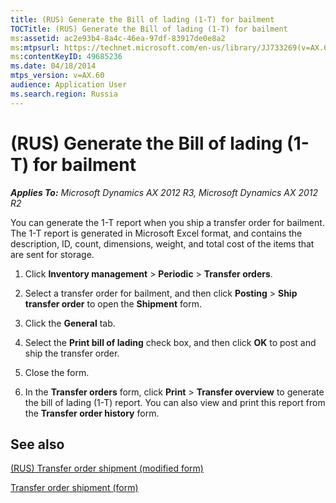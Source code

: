 ```yaml
---
title: (RUS) Generate the Bill of lading (1-T) for bailment
TOCTitle: (RUS) Generate the Bill of lading (1-T) for bailment
ms:assetid: ac2e93b4-8a4c-46ea-97df-83917de0e8a2
ms:mtpsurl: https://technet.microsoft.com/en-us/library/JJ733269(v=AX.60)
ms:contentKeyID: 49685236
ms.date: 04/18/2014
mtps_version: v=AX.60
audience: Application User
ms.search.region: Russia
---
```


# (RUS) Generate the Bill of lading (1-T) for bailment 


_**Applies To:** Microsoft Dynamics AX 2012 R3, Microsoft Dynamics AX 2012 R2_

You can generate the 1-T report when you ship a transfer order for bailment. The 1-T report is generated in Microsoft Excel format, and contains the description, ID, count, dimensions, weight, and total cost of the items that are sent for storage.

1.  Click **Inventory management** \> **Periodic** \> **Transfer orders**.

2.  Select a transfer order for bailment, and then click **Posting** \> **Ship transfer order** to open the **Shipment** form.

3.  Click the **General** tab.

4.  Select the **Print bill of lading** check box, and then click **OK** to post and ship the transfer order.

5.  Close the form.

6.  In the **Transfer orders** form, click **Print** \> **Transfer overview** to generate the bill of lading (1-T) report. You can also view and print this report from the **Transfer order history** form.

## See also

[(RUS) Transfer order shipment (modified form)](https://technet.microsoft.com/en-us/library/jj733191\(v=ax.60\))

[Transfer order shipment (form)](https://technet.microsoft.com/en-us/library/aa577094\(v=ax.60\))

  


